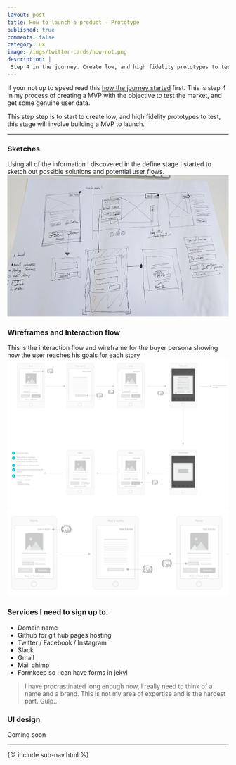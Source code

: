 ```yaml
---
layout: post
title: How to launch a product - Prototype
published: true
comments: false
category: ux
image: /imgs/twitter-cards/how-not.png
description: |
 Step 4 in the journey. Create low, and high fidelity prototypes to test, this stage will involve building a MVP to launch.
---
```


If your not up to speed read this [how the journey started](/ux/2017/03/17/how-not-to-launch-a-product.html) first. This is step 4 in my process of creating a MVP with the objective to test the market, and get some genuine user data.

This step step is to start to create low, and high fidelity prototypes to test, this stage will involve building a MVP to launch.

---

### Sketches

Using all of the information I discovered in the define stage I started to sketch out possible solutions and potential user flows.
<img src="/imgs/posts/sketch.jpg" title="Image showing a the user stories hand written">

### Wireframes and Interaction flow

This is the interaction flow and wireframe for the buyer persona showing how the user reaches his goals for each story
<img src="/imgs/posts/flow.jpg" title="Interaction flow">
<img src="/imgs/posts/flow-2.png" title="Interaction flow">

### Services I need to sign up to.

- Domain name
- Github for git hub pages hosting
- Twitter / Facebook / Instagram
- Slack
- Gmail
- Mail chimp
- Formkeep so I can have forms in jekyl

> I have procrastinated long enough now, I really need to think of a name and a brand. This is not my area of expertise and is the hardest part. Gulp...

### UI design
Coming soon


---

{% include sub-nav.html %}
